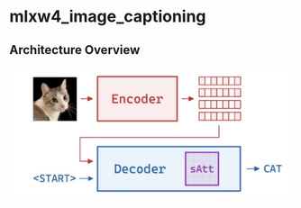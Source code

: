 # mlxw4_image_captioning

## Architecture Overview

![Architecture Overview](architecture_overview.png)
